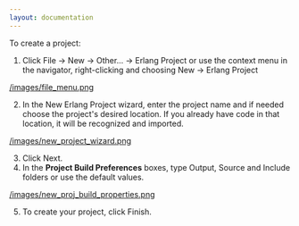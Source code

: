 ```yaml
---
layout: documentation
---
```


To create a project:

1. Click File -> New -> Other... -> Erlang Project or use the context menu
in the navigator, right-clicking and choosing New -> Erlang Project

  [/images/file_menu.png](frame)

2. In the New Erlang Project wizard, enter the project name and if needed
choose the project's desired location. If you already have code in that location, it will be recognized and imported.

  [/images/new_project_wizard.png](frame)

3. Click Next.
4. In the **Project Build Preferences** boxes, type Output, Source and
Include folders or use the default values.

  [/images/new_proj_build_properties.png](frame)

5. To create your project, click Finish.

